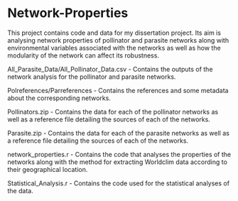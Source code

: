 # Network-Properties

This project contains code and data for my dissertation project. Its aim is analysing network properties of pollinator and parasite networks along with environmental variables associated with the networks as well as how the modularity of the network can affect its robustness.


All_Parasite_Data/All_Pollinator_Data.csv - Contains the outputs of the network analysis for the pollinator and parasite networks.

Polreferences/Parreferences - Contains the references and some metadata about the corresponding networks. 

Pollinators.zip - Contains the data for each of the pollinator networks as well as a reference file detailing the sources of each of the networks. 

Parasite.zip - Contains the data for each of the parasite networks as well as a reference file detailing the sources of each of the networks.

network_properties.r - Contains the code that analyses the properties of the networks along with the method for extracting Worldclim data according to their geographical location.

Statistical_Analysis.r - Contains the code used for the statistical analyses of the data.
